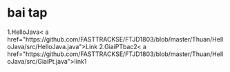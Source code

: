 <h1>bai tap</h1>
1.HelloJava< a href="https://github.com/FASTTRACKSE/FTJD1803/blob/master/Thuan/HelloJava/src/HelloJava.java">Link</a>
2.GiaiPTbac2< a href="https://github.com/FASTTRACKSE/FTJD1803/blob/master/Thuan/HelloJava/src/GiaiPt.java">link1</a>
